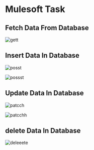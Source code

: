 # Mulesoft Task

<h2>Fetch Data From Database</h2>



![gett](https://user-images.githubusercontent.com/74051841/153021742-8e0b467e-4317-421d-856b-72e636524b10.png)



<h2>Insert Data In Database</h2>

 ![posst](https://user-images.githubusercontent.com/74051841/153022557-372ee823-2ab8-40d3-9838-053d2259300a.png)

![possst](https://user-images.githubusercontent.com/74051841/153022756-7b03aa79-473b-4970-973f-9b25418fddbd.png)


<h2>Update Data In Database</h2>

![patcch](https://user-images.githubusercontent.com/74051841/153023243-6b8dc4a7-76ec-4af4-b6d6-5be9ce8aa230.png)

![patcchh](https://user-images.githubusercontent.com/74051841/153023386-c15fc526-2388-4d35-8993-673fac5a7a3d.png)

<h2>delete Data In Database</h2>

![deleeete](https://user-images.githubusercontent.com/74051841/153023571-8d95ca40-cb67-452e-9009-7f121e6a6477.png)
